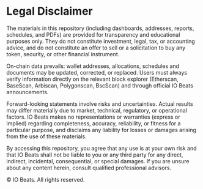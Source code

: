 # Legal Disclaimer

The materials in this repository (including dashboards, addresses, reports, schedules, and PDFs) are provided for
transparency and educational purposes only. They do not constitute investment, legal, tax, or accounting advice, and
do not constitute an offer to sell or a solicitation to buy any token, security, or other financial instrument.

On-chain data prevails: wallet addresses, allocations, schedules and documents may be updated, corrected, or replaced.
Users must always verify information directly on the relevant block explorer (Etherscan, BaseScan, Arbiscan,
Polygonscan, BscScan) and through official IO Beats announcements.

Forward-looking statements involve risks and uncertainties. Actual results may differ materially due to market,
technical, regulatory, or operational factors. IO Beats makes no representations or warranties (express or implied)
regarding completeness, accuracy, reliability, or fitness for a particular purpose, and disclaims any liability for
losses or damages arising from the use of these materials.

By accessing this repository, you agree that any use is at your own risk and that IO Beats shall not be liable to you
or any third party for any direct, indirect, incidental, consequential, or special damages. If you are unsure about
any content herein, consult qualified professional advisors.

© IO Beats. All rights reserved.
